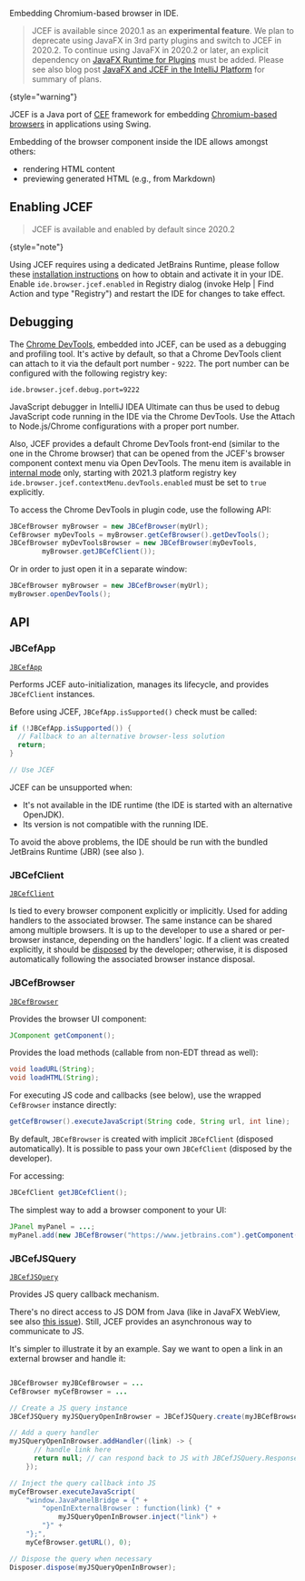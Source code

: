 [//]: # (title: JCEF - Java Chromium Embedded Framework)

<!-- Copyright 2000-2023 JetBrains s.r.o. and contributors. Use of this source code is governed by the Apache 2.0 license. -->

<link-summary>Embedding Chromium-based browser in IDE.</link-summary>

> JCEF is available since 2020.1 as an **experimental feature**.
> We plan to deprecate using JavaFX in 3rd party plugins and switch to JCEF in 2020.2.
> To continue using JavaFX in 2020.2 or later, an explicit dependency on [JavaFX Runtime for Plugins](https://plugins.jetbrains.com/plugin/14250-javafx-runtime-for-plugins) must be added.
> Please see also blog post [JavaFX and JCEF in the IntelliJ Platform](https://blog.jetbrains.com/platform/2020/07/javafx-and-jcef-in-the-intellij-platform/) for summary of plans.
>
{style="warning"}

JCEF is a Java port of [CEF](https://bitbucket.org/chromiumembedded/cef/wiki/Home) framework for embedding [Chromium-based browsers](https://www.chromium.org/Home) in applications using Swing.

Embedding of the browser component inside the IDE allows amongst others:

- rendering HTML content
- previewing generated HTML (e.g., from Markdown)

## Enabling JCEF

<tabs>
<tab title="2020.2 and later">

> JCEF is available and enabled by default since 2020.2
>
{style="note"}

</tab>
<tab title="Earlier versions">

Using JCEF requires using a dedicated JetBrains Runtime, please follow these [installation instructions](https://youtrack.jetbrains.com/issue/IDEA-231833#focus=streamItem-27-3993099.0-0) on how to obtain and activate it in your IDE.
Enable `ide.browser.jcef.enabled` in <control>Registry</control> dialog (invoke <ui-path>Help | Find Action</ui-path> and type "Registry") and restart the IDE for changes to take effect.

</tab>
</tabs>

## Debugging

The [Chrome DevTools](https://developers.google.com/web/tools/chrome-devtools/), embedded into JCEF, can be used as a debugging and profiling tool.
It's active by default, so that a Chrome DevTools client can attach to it via the default port number - `9222`.
The port number can be configured with the following registry key:

```
ide.browser.jcef.debug.port=9222
```

JavaScript debugger in IntelliJ IDEA Ultimate can thus be used to debug JavaScript code running in the IDE via the Chrome DevTools.
Use the <control>Attach to Node.js/Chrome</control> configurations with a proper port number.

Also, JCEF provides a default Chrome DevTools front-end (similar to the one in the Chrome browser) that can be opened from the JCEF's browser component context menu via <ui-path>Open DevTools</ui-path>.
The menu item is available in [internal mode](enabling_internal.md) only, starting with 2021.3 platform registry key `ide.browser.jcef.contextMenu.devTools.enabled` must be set to `true` explicitly.

To access the Chrome DevTools in plugin code, use the following API:

```java
JBCefBrowser myBrowser = new JBCefBrowser(myUrl);
CefBrowser myDevTools = myBrowser.getCefBrowser().getDevTools();
JBCefBrowser myDevToolsBrowser = new JBCefBrowser(myDevTools,
        myBrowser.getJBCefClient());
```

Or in order to just open it in a separate window:

```java
JBCefBrowser myBrowser = new JBCefBrowser(myUrl);
myBrowser.openDevTools();
```

## API

### JBCefApp

[`JBCefApp`](%gh-ic%/platform/platform-api/src/com/intellij/ui/jcef/JBCefApp.java)

Performs JCEF auto-initialization, manages its lifecycle, and provides `JBCefClient` instances.

Before using JCEF, `JBCefApp.isSupported()` check must be called:

```java
if (!JBCefApp.isSupported()) {
  // Fallback to an alternative browser-less solution
  return;
}

// Use JCEF
```

JCEF can be unsupported when:
- It's not available in the IDE runtime (the IDE is started with an alternative OpenJDK).
- Its version is not compatible with the running IDE.

To avoid the above problems, the IDE should be run with the bundled JetBrains Runtime (JBR) (see also [](ide_development_instance.md)).

### JBCefClient

[`JBCefClient`](%gh-ic%/platform/platform-api/src/com/intellij/ui/jcef/JBCefClient.java)

Is tied to every browser component explicitly or implicitly.
Used for adding handlers to the associated browser.
The same instance can be shared among multiple browsers.
It is up to the developer to use a shared or per-browser instance, depending on the handlers' logic.
If a client was created explicitly, it should be [disposed](disposers.md) by the developer; otherwise, it is disposed automatically following the associated browser instance disposal.

### JBCefBrowser

[`JBCefBrowser`](%gh-ic%/platform/platform-api/src/com/intellij/ui/jcef/JBCefBrowser.java)

Provides the browser UI component:

```java
JComponent getComponent();
```

Provides the load methods (callable from non-EDT thread as well):

```java
void loadURL(String);
void loadHTML(String);
```

For executing JS code and callbacks (see below), use the wrapped `CefBrowser` instance directly:

```java
getCefBrowser().executeJavaScript(String code, String url, int line);
```

By default, `JBCefBrowser` is created with implicit `JBCefClient` (disposed automatically).
It is possible to pass your own `JBCefClient` (disposed by the developer).

For accessing:

```java
JBCefClient getJBCefClient();
```

The simplest way to add a browser component to your UI:

```java
JPanel myPanel = ...;
myPanel.add(new JBCefBrowser("https://www.jetbrains.com").getComponent());
```

### JBCefJSQuery

[`JBCefJSQuery`](%gh-ic%/platform/platform-api/src/com/intellij/ui/jcef/JBCefJSQuery.java)

Provides JS query callback mechanism.

There's no direct access to JS DOM from Java (like in JavaFX WebView, see also [this issue](https://youtrack.jetbrains.com/issue/JBR-2046)).
Still, JCEF provides an asynchronous way to communicate to JS.

It's simpler to illustrate it by an example.
Say we want to open a link in an external browser and handle it:

```java

JBCefBrowser myJBCefBrowser = ...
CefBrowser myCefBrowser = ...

// Create a JS query instance
JBCefJSQuery myJSQueryOpenInBrowser = JBCefJSQuery.create(myJBCefBrowser);

// Add a query handler
myJSQueryOpenInBrowser.addHandler((link) -> {
      // handle link here
      return null; // can respond back to JS with JBCefJSQuery.Response
    });

// Inject the query callback into JS
myCefBrowser.executeJavaScript(
    "window.JavaPanelBridge = {" +
        "openInExternalBrowser : function(link) {" +
            myJSQueryOpenInBrowser.inject("link") +
        "}" +
    "};",
    myCefBrowser.getURL(), 0);

// Dispose the query when necessary
Disposer.dispose(myJSQueryOpenInBrowser);
```
